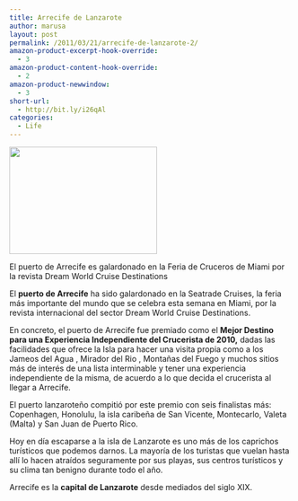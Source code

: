 ```yaml
---
title: Arrecife de Lanzarote
author: marusa
layout: post
permalink: /2011/03/21/arrecife-de-lanzarote-2/
amazon-product-excerpt-hook-override:
  - 3
amazon-product-content-hook-override:
  - 2
amazon-product-newwindow:
  - 3
short-url:
  - http://bit.ly/i26qAl
categories:
  - Life
---
```

[<img src="http://blogs.bikecrawler.com/wp-content/uploads/2011/03/Arrecife1.jpg" alt="" width="263" height="191" class="alignleft size-full wp-image-823" />][1]

El puerto de Arrecife es galardonado en la Feria de Cruceros de Miami por la revista Dream World Cruise Destinations

El **puerto de Arrecife** ha sido galardonado en la Seatrade Cruises, la feria más importante del mundo que se celebra esta semana en Miami, por la revista internacional del sector Dream World Cruise Destinations.

En concreto, el puerto de Arrecife fue premiado como el **Mejor Destino para una Experiencia Independiente del Crucerista de 2010,** dadas las facilidades que ofrece la Isla para hacer una visita propia como a los Jameos del Agua , Mirador del Rio , Montañas del Fuego y muchos sitios más de interés de una lista interminable y tener una experiencia independiente de la misma, de acuerdo a lo que decida el crucerista al llegar a Arrecife.

El puerto lanzaroteño compitió por este premio con seis finalistas más: Copenhagen, Honolulu, la isla caribeña de San Vicente, Montecarlo, Valeta (Malta) y San Juan de Puerto Rico.

Hoy en día escaparse a la isla de Lanzarote es uno más de los caprichos turísticos que podemos darnos. La mayoría de los turistas que vuelan hasta allí lo hacen atraídos seguramente por sus playas, sus centros turísticos y su clima tan benigno durante todo el año.

Arrecife es la **capital de Lanzarote** desde mediados del siglo XIX.

 [1]: http://blogs.bikecrawler.com/wp-content/uploads/2011/03/Arrecife1.jpg